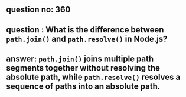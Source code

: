 
      
## question no: 360

## question : What is the difference between `path.join()` and `path.resolve()` in Node.js?

## answer: `path.join()` joins multiple path segments together without resolving the absolute path, while `path.resolve()` resolves a sequence of paths into an absolute path.
      
